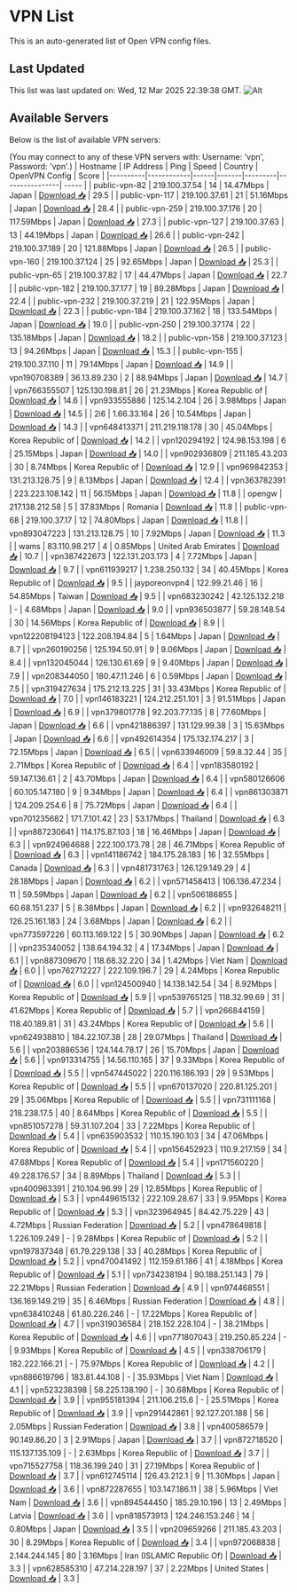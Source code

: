 # VPN List

This is an auto-generated list of Open VPN config files.

## Last Updated

This list was last updated on: Wed, 12 Mar 2025 22:39:38 GMT.
![Alt](https://repobeats.axiom.co/api/embed/186b98318ef1479477931607c1ad7d823f12451f.svg "Repobeats analytics image")

## Available Servers

Below is the list of available VPN servers:

(You may connect to any of these VPN servers with: Username: 'vpn', Password: 'vpn'.)
| Hostname | IP Address | Ping | Speed | Country | OpenVPN Config | Score |
|----------|------------|------|-------|---------|----------------| ----- |
| public-vpn-82 | 219.100.37.54 | 14 | 14.47Mbps | Japan | [Download 📥](./configs/server_0_JP.ovpn) | 29.5 |
| public-vpn-117 | 219.100.37.61 | 21 | 51.16Mbps | Japan | [Download 📥](./configs/server_1_JP.ovpn) | 28.4 |
| public-vpn-259 | 219.100.37.176 | 20 | 117.59Mbps | Japan | [Download 📥](./configs/server_2_JP.ovpn) | 27.3 |
| public-vpn-127 | 219.100.37.63 | 13 | 44.19Mbps | Japan | [Download 📥](./configs/server_3_JP.ovpn) | 26.6 |
| public-vpn-242 | 219.100.37.189 | 20 | 121.88Mbps | Japan | [Download 📥](./configs/server_4_JP.ovpn) | 26.5 |
| public-vpn-160 | 219.100.37.124 | 25 | 92.65Mbps | Japan | [Download 📥](./configs/server_5_JP.ovpn) | 25.3 |
| public-vpn-65 | 219.100.37.82 | 17 | 44.47Mbps | Japan | [Download 📥](./configs/server_6_JP.ovpn) | 22.7 |
| public-vpn-182 | 219.100.37.177 | 19 | 89.28Mbps | Japan | [Download 📥](./configs/server_7_JP.ovpn) | 22.4 |
| public-vpn-232 | 219.100.37.219 | 21 | 122.95Mbps | Japan | [Download 📥](./configs/server_8_JP.ovpn) | 22.3 |
| public-vpn-184 | 219.100.37.162 | 18 | 133.54Mbps | Japan | [Download 📥](./configs/server_9_JP.ovpn) | 19.0 |
| public-vpn-250 | 219.100.37.174 | 22 | 135.18Mbps | Japan | [Download 📥](./configs/server_10_JP.ovpn) | 18.2 |
| public-vpn-158 | 219.100.37.123 | 13 | 94.26Mbps | Japan | [Download 📥](./configs/server_11_JP.ovpn) | 15.3 |
| public-vpn-155 | 219.100.37.110 | 11 | 79.14Mbps | Japan | [Download 📥](./configs/server_12_JP.ovpn) | 14.9 |
| vpn190708389 | 36.13.89.230 | 2 | 88.94Mbps | Japan | [Download 📥](./configs/server_13_JP.ovpn) | 14.7 |
| vpn766355507 | 125.130.198.81 | 26 | 21.23Mbps | Korea Republic of | [Download 📥](./configs/server_14_KR.ovpn) | 14.6 |
| vpn933555886 | 125.14.2.104 | 26 | 3.98Mbps | Japan | [Download 📥](./configs/server_15_JP.ovpn) | 14.5 |
| 2i6 | 1.66.33.164 | 26 | 10.54Mbps | Japan | [Download 📥](./configs/server_16_JP.ovpn) | 14.3 |
| vpn648413371 | 211.219.118.178 | 30 | 45.04Mbps | Korea Republic of | [Download 📥](./configs/server_17_KR.ovpn) | 14.2 |
| vpn120294192 | 124.98.153.198 | 6 | 25.15Mbps | Japan | [Download 📥](./configs/server_18_JP.ovpn) | 14.0 |
| vpn902936809 | 211.185.43.203 | 30 | 8.74Mbps | Korea Republic of | [Download 📥](./configs/server_19_KR.ovpn) | 12.9 |
| vpn969842353 | 131.213.128.75 | 9 | 8.13Mbps | Japan | [Download 📥](./configs/server_20_JP.ovpn) | 12.4 |
| vpn363782391 | 223.223.108.142 | 11 | 56.15Mbps | Japan | [Download 📥](./configs/server_21_JP.ovpn) | 11.8 |
| opengw | 217.138.212.58 | 5 | 37.83Mbps | Romania | [Download 📥](./configs/server_22_RO.ovpn) | 11.8 |
| public-vpn-68 | 219.100.37.17 | 12 | 74.80Mbps | Japan | [Download 📥](./configs/server_23_JP.ovpn) | 11.8 |
| vpn893047223 | 131.213.128.75 | 10 | 7.92Mbps | Japan | [Download 📥](./configs/server_24_JP.ovpn) | 11.3 |
| wams | 83.110.98.217 | 4 | 0.85Mbps | United Arab Emirates | [Download 📥](./configs/server_25_AE.ovpn) | 10.7 |
| vpn387422673 | 122.131.203.173 | 4 | 7.72Mbps | Japan | [Download 📥](./configs/server_26_JP.ovpn) | 9.7 |
| vpn611939217 | 1.238.250.132 | 34 | 40.45Mbps | Korea Republic of | [Download 📥](./configs/server_27_KR.ovpn) | 9.5 |
| jayporeonvpn4 | 122.99.21.46 | 16 | 54.85Mbps | Taiwan | [Download 📥](./configs/server_28_TW.ovpn) | 9.5 |
| vpn683230242 | 42.125.132.218 | - | 4.68Mbps | Japan | [Download 📥](./configs/server_29_JP.ovpn) | 9.0 |
| vpn936503877 | 59.28.148.54 | 30 | 14.56Mbps | Korea Republic of | [Download 📥](./configs/server_30_KR.ovpn) | 8.9 |
| vpn122208194123 | 122.208.194.84 | 5 | 1.64Mbps | Japan | [Download 📥](./configs/server_31_JP.ovpn) | 8.7 |
| vpn260190256 | 125.194.50.91 | 9 | 9.06Mbps | Japan | [Download 📥](./configs/server_32_JP.ovpn) | 8.4 |
| vpn132045044 | 126.130.61.69 | 9 | 9.40Mbps | Japan | [Download 📥](./configs/server_33_JP.ovpn) | 7.9 |
| vpn208344050 | 180.47.11.246 | 6 | 0.59Mbps | Japan | [Download 📥](./configs/server_34_JP.ovpn) | 7.5 |
| vpn319427634 | 175.212.13.225 | 31 | 33.43Mbps | Korea Republic of | [Download 📥](./configs/server_35_KR.ovpn) | 7.0 |
| vpn146183221 | 124.212.251.101 | 3 | 91.51Mbps | Japan | [Download 📥](./configs/server_36_JP.ovpn) | 6.9 |
| vpn379801778 | 92.203.77.135 | 8 | 77.60Mbps | Japan | [Download 📥](./configs/server_37_JP.ovpn) | 6.6 |
| vpn421886397 | 131.129.99.38 | 3 | 15.63Mbps | Japan | [Download 📥](./configs/server_38_JP.ovpn) | 6.6 |
| vpn492614354 | 175.132.174.217 | 3 | 72.15Mbps | Japan | [Download 📥](./configs/server_39_JP.ovpn) | 6.5 |
| vpn633946009 | 59.8.32.44 | 35 | 2.71Mbps | Korea Republic of | [Download 📥](./configs/server_40_KR.ovpn) | 6.4 |
| vpn183580192 | 59.147.136.61 | 2 | 43.70Mbps | Japan | [Download 📥](./configs/server_41_JP.ovpn) | 6.4 |
| vpn580126606 | 60.105.147.180 | 9 | 9.34Mbps | Japan | [Download 📥](./configs/server_42_JP.ovpn) | 6.4 |
| vpn861303871 | 124.209.254.6 | 8 | 75.72Mbps | Japan | [Download 📥](./configs/server_43_JP.ovpn) | 6.4 |
| vpn701235682 | 171.7.101.42 | 23 | 53.17Mbps | Thailand | [Download 📥](./configs/server_44_TH.ovpn) | 6.3 |
| vpn887230641 | 114.175.87.103 | 18 | 16.46Mbps | Japan | [Download 📥](./configs/server_45_JP.ovpn) | 6.3 |
| vpn924964688 | 222.100.173.78 | 28 | 46.71Mbps | Korea Republic of | [Download 📥](./configs/server_46_KR.ovpn) | 6.3 |
| vpn141186742 | 184.175.28.183 | 16 | 32.55Mbps | Canada | [Download 📥](./configs/server_47_CA.ovpn) | 6.3 |
| vpn481731763 | 126.129.149.29 | 4 | 28.18Mbps | Japan | [Download 📥](./configs/server_48_JP.ovpn) | 6.2 |
| vpn571458413 | 106.136.47.234 | 11 | 59.59Mbps | Japan | [Download 📥](./configs/server_49_JP.ovpn) | 6.2 |
| vpn506186855 | 60.68.151.237 | 5 | 8.38Mbps | Japan | [Download 📥](./configs/server_50_JP.ovpn) | 6.2 |
| vpn932648211 | 126.25.161.183 | 24 | 3.68Mbps | Japan | [Download 📥](./configs/server_51_JP.ovpn) | 6.2 |
| vpn773597226 | 60.113.169.122 | 5 | 30.90Mbps | Japan | [Download 📥](./configs/server_52_JP.ovpn) | 6.2 |
| vpn235340052 | 138.64.194.32 | 4 | 17.34Mbps | Japan | [Download 📥](./configs/server_53_JP.ovpn) | 6.1 |
| vpn887309670 | 118.68.32.220 | 34 | 1.42Mbps | Viet Nam | [Download 📥](./configs/server_54_VN.ovpn) | 6.0 |
| vpn762712227 | 222.109.196.7 | 29 | 4.24Mbps | Korea Republic of | [Download 📥](./configs/server_55_KR.ovpn) | 6.0 |
| vpn124500940 | 14.138.142.54 | 34 | 8.92Mbps | Korea Republic of | [Download 📥](./configs/server_56_KR.ovpn) | 5.9 |
| vpn539765125 | 118.32.99.69 | 31 | 41.62Mbps | Korea Republic of | [Download 📥](./configs/server_57_KR.ovpn) | 5.7 |
| vpn266844159 | 118.40.189.81 | 31 | 43.24Mbps | Korea Republic of | [Download 📥](./configs/server_58_KR.ovpn) | 5.6 |
| vpn624938810 | 184.22.107.38 | 28 | 29.07Mbps | Thailand | [Download 📥](./configs/server_59_TH.ovpn) | 5.6 |
| vpn203886536 | 124.144.78.17 | 26 | 15.70Mbps | Japan | [Download 📥](./configs/server_60_JP.ovpn) | 5.6 |
| vpn913314755 | 14.56.110.165 | 37 | 9.33Mbps | Korea Republic of | [Download 📥](./configs/server_61_KR.ovpn) | 5.5 |
| vpn547445022 | 220.116.186.193 | 29 | 9.53Mbps | Korea Republic of | [Download 📥](./configs/server_62_KR.ovpn) | 5.5 |
| vpn670137020 | 220.81.125.201 | 29 | 35.06Mbps | Korea Republic of | [Download 📥](./configs/server_63_KR.ovpn) | 5.5 |
| vpn731111168 | 218.238.17.5 | 40 | 8.64Mbps | Korea Republic of | [Download 📥](./configs/server_64_KR.ovpn) | 5.5 |
| vpn851057278 | 59.31.107.204 | 33 | 7.22Mbps | Korea Republic of | [Download 📥](./configs/server_65_KR.ovpn) | 5.4 |
| vpn635903532 | 110.15.190.103 | 34 | 47.06Mbps | Korea Republic of | [Download 📥](./configs/server_66_KR.ovpn) | 5.4 |
| vpn156452923 | 110.9.217.159 | 34 | 47.68Mbps | Korea Republic of | [Download 📥](./configs/server_67_KR.ovpn) | 5.4 |
| vpn171560220 | 49.228.176.57 | 34 | 8.89Mbps | Thailand | [Download 📥](./configs/server_68_TH.ovpn) | 5.3 |
| vpn400963391 | 210.104.96.99 | 29 | 12.85Mbps | Korea Republic of | [Download 📥](./configs/server_69_KR.ovpn) | 5.3 |
| vpn449615132 | 222.109.28.67 | 33 | 9.95Mbps | Korea Republic of | [Download 📥](./configs/server_70_KR.ovpn) | 5.3 |
| vpn323964945 | 84.42.75.229 | 43 | 4.72Mbps | Russian Federation | [Download 📥](./configs/server_71_RU.ovpn) | 5.2 |
| vpn478649818 | 1.226.109.249 | - | 9.28Mbps | Korea Republic of | [Download 📥](./configs/server_72_KR.ovpn) | 5.2 |
| vpn197837348 | 61.79.229.138 | 33 | 40.28Mbps | Korea Republic of | [Download 📥](./configs/server_73_KR.ovpn) | 5.2 |
| vpn470041492 | 112.159.61.186 | 41 | 4.18Mbps | Korea Republic of | [Download 📥](./configs/server_74_KR.ovpn) | 5.1 |
| vpn734238194 | 90.188.251.143 | 79 | 22.21Mbps | Russian Federation | [Download 📥](./configs/server_75_RU.ovpn) | 4.9 |
| vpn974468551 | 136.169.149.219 | 35 | 6.46Mbps | Russian Federation | [Download 📥](./configs/server_76_RU.ovpn) | 4.8 |
| vpn638410248 | 61.80.226.246 | - | 17.22Mbps | Korea Republic of | [Download 📥](./configs/server_77_KR.ovpn) | 4.7 |
| vpn319036584 | 218.152.228.104 | - | 38.21Mbps | Korea Republic of | [Download 📥](./configs/server_78_KR.ovpn) | 4.6 |
| vpn771807043 | 219.250.85.224 | - | 9.93Mbps | Korea Republic of | [Download 📥](./configs/server_79_KR.ovpn) | 4.5 |
| vpn338706179 | 182.222.166.21 | - | 75.97Mbps | Korea Republic of | [Download 📥](./configs/server_80_KR.ovpn) | 4.2 |
| vpn886619796 | 183.81.44.108 | - | 35.93Mbps | Viet Nam | [Download 📥](./configs/server_81_VN.ovpn) | 4.1 |
| vpn523238398 | 58.225.138.190 | - | 30.68Mbps | Korea Republic of | [Download 📥](./configs/server_82_KR.ovpn) | 3.9 |
| vpn955181394 | 211.106.215.6 | - | 25.51Mbps | Korea Republic of | [Download 📥](./configs/server_83_KR.ovpn) | 3.9 |
| vpn291442861 | 92.127.201.188 | 56 | 2.05Mbps | Russian Federation | [Download 📥](./configs/server_84_RU.ovpn) | 3.8 |
| vpn400586579 | 90.149.86.20 | 3 | 2.91Mbps | Japan | [Download 📥](./configs/server_85_JP.ovpn) | 3.7 |
| vpn872718520 | 115.137.135.109 | - | 2.63Mbps | Korea Republic of | [Download 📥](./configs/server_86_KR.ovpn) | 3.7 |
| vpn715527758 | 118.36.199.240 | 31 | 27.19Mbps | Korea Republic of | [Download 📥](./configs/server_87_KR.ovpn) | 3.7 |
| vpn612745114 | 126.43.212.1 | 9 | 11.30Mbps | Japan | [Download 📥](./configs/server_88_JP.ovpn) | 3.6 |
| vpn872287655 | 103.147.186.11 | 38 | 5.96Mbps | Viet Nam | [Download 📥](./configs/server_89_VN.ovpn) | 3.6 |
| vpn894544450 | 185.29.10.196 | 13 | 2.49Mbps | Latvia | [Download 📥](./configs/server_90_LV.ovpn) | 3.6 |
| vpn818573913 | 124.246.153.246 | 14 | 0.80Mbps | Japan | [Download 📥](./configs/server_91_JP.ovpn) | 3.5 |
| vpn209659266 | 211.185.43.203 | 30 | 8.29Mbps | Korea Republic of | [Download 📥](./configs/server_92_KR.ovpn) | 3.4 |
| vpn972068838 | 2.144.244.145 | 80 | 3.16Mbps | Iran (ISLAMIC Republic Of) | [Download 📥](./configs/server_93_IR.ovpn) | 3.3 |
| vpn628585310 | 47.214.228.197 | 37 | 2.22Mbps | United States | [Download 📥](./configs/server_94_US.ovpn) | 3.3 |
